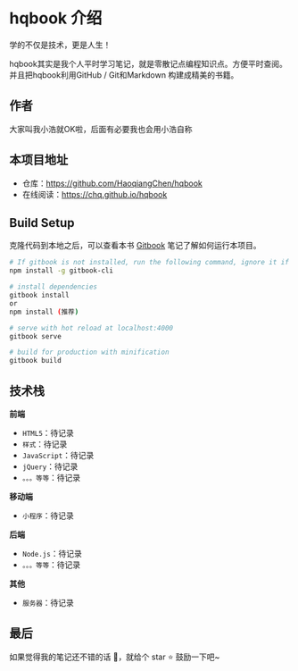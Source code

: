 <!-- @author chenhaoqiang (chenhaoqiang.irxk@gmail.com) -->
<!-- @date    2019-08-01 10:30:36 -->
# hqbook 介绍
学的不仅是技术，更是人生！

hqbook其实是我个人平时学习笔记，就是零散记点编程知识点。方便平时查阅。并且把hqbook利用GitHub / Git和Markdown 构建成精美的书籍。

## 作者
大家叫我小浩就OK啦，后面有必要我也会用小浩自称

## 本项目地址

- 仓库：https://github.com/HaoqiangChen/hqbook
- 在线阅读：https://chq.github.io/hqbook

## Build Setup
克隆代码到本地之后，可以查看本书 [Gitbook](gitbook/README.md) 笔记了解如何运行本项目。

```bash
# If gitbook is not installed, run the following command, ignore it if so
npm install -g gitbook-cli

# install dependencies
gitbook install
or
npm install (推荐)

# serve with hot reload at localhost:4000
gitbook serve

# build for production with minification
gitbook build
```

## 技术栈

**前端**

* `HTML5`：待记录
* `样式`：待记录
* `JavaScript`：待记录
* `jQuery`：待记录
* `。。。等等`：待记录

**移动端**

* `小程序`：待记录

**后端**

* `Node.js`：待记录
* `。。。等等`：待记录

**其他**

* `服务器`：待记录

## 最后

如果觉得我的笔记还不错的话 :clap:，就给个 star :star: 鼓励一下吧~
